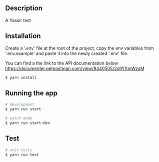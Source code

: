 ## Description

A Yassir test


## Installation

Create a '.env' file at the root of the project, copy the env variables from '.env.example' and paste it into the newly created '.env' file.

You can find a the link to the API documentation below
https://documenter.getpostman.com/view/8440505/2s9YXmWzsM

```bash
$ yarn install
```

## Running the app

```bash
# development
$ yarn run start

# watch mode
$ yarn run start:dev
```

## Test

```bash
# unit tests
$ yarn run test

```
